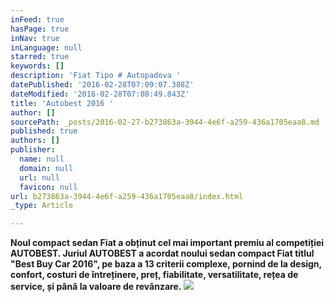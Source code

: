 ```yaml
---
inFeed: true
hasPage: true
inNav: true
inLanguage: null
starred: true
keywords: []
description: 'Fiat Tipo # Autopadova '
datePublished: '2016-02-28T07:09:07.388Z'
dateModified: '2016-02-28T07:08:49.843Z'
title: 'Autobest 2016 '
author: []
sourcePath: _posts/2016-02-27-b273863a-3944-4e6f-a259-436a1705eaa8.md
published: true
authors: []
publisher:
  name: null
  domain: null
  url: null
  favicon: null
url: b273863a-3944-4e6f-a259-436a1705eaa8/index.html
_type: Article

---
```

**Noul compact sedan Fiat a obținut cel mai important premiu al competiției AUTOBEST. Juriul AUTOBEST a acordat noului sedan compact Fiat titlul "Best Buy Car 2016", pe baza a 13 criterii complexe, pornind de la design, confort,  costuri de întreținere, preț, fiabilitate, versatilitate, rețea de service, și până la valoare de revânzare.**
![](https://the-grid-user-content.s3-us-west-2.amazonaws.com/1f2a7ce6-4e8b-4371-90a0-00ef5a569ba2.jpg)